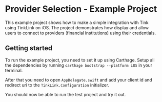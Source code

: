 # Provider Selection - Example Project 

This example project shows how to make a simple integration with Tink using TinkLink on iOS. The project demonstrates how display and allow users to connect to providers (financial institutions) using their credentials. 

## Getting started

To run the example project, you need to set it up using Carthage. Setup all the dependencies by running `carthage bootstrap --platform iOS` in your terminal.

After that you need to open `AppDelegate.swift` and add your client id and redirect uri to the `TinkLink.Configuration` initializer.

You should now be able to run the test project and try it out.

